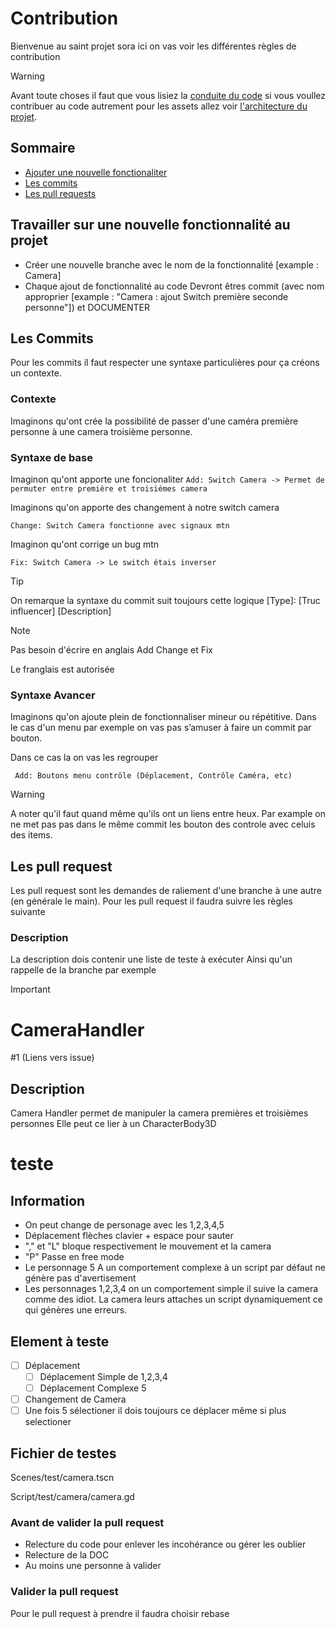 # Contribution
Bienvenue au saint projet sora ici on vas voir les différentes règles de contribution

> [!WARNING]
> Avant toute choses il faut que vous lisiez la         [conduite du code](CODE_OF_CONDUCT.md) si vous voullez contribuer au code autrement pour les assets allez voir [l'architecture du projet](README.md).

## Sommaire
- [Ajouter une nouvelle fonctionaliter](Travailler_sur_une_nouvelle_fonctionnalité_au_projet)
- [Les commits](#Les_commits)
- [Les pull requests](lLes_pull_request)

## Travailler sur une nouvelle fonctionnalité au projet
- Créer une nouvelle branche avec le nom de la fonctionnalité [example : Camera]
- Chaque ajout de fonctionnalité au code Devront êtres commit (avec nom approprier [example : "Camera : ajout Switch première seconde personne"]) et DOCUMENTER

## Les Commits
Pour les commits il faut respecter une syntaxe particulières pour ça créons un contexte.

### Contexte

Imaginons qu'ont crée la possibilité de passer d'une caméra première personne à une camera troisième personne.

### Syntaxe de base
Imaginon qu'ont apporte une foncionaliter
`Add: Switch Camera -> Permet de permuter entre première et troisiémes camera`

Imaginons qu'on apporte des changement à notre switch camera

`Change: Switch Camera fonctionne avec signaux mtn`

Imaginon qu'ont corrige un bug mtn

`Fix: Switch Camera -> Le switch étais inverser`

> [!TIP]
> On remarque la syntaxe du commit suit toujours cette logique
> [Type]: [Truc influencer] [Description]

> [!NOTE]
> Pas besoin d'écrire en anglais Add Change et Fix
> 
> Le franglais est autorisée


### Syntaxe Avancer
Imaginons qu'on ajoute plein de fonctionnaliser mineur ou répétitive. Dans le cas d'un menu par exemple on vas pas s’amuser à faire un commit par bouton. 

Dans ce cas la on vas les regrouper

` Add: Boutons menu contrôle (Déplacement, Contrôle Caméra, etc)`

> [!WARNING]
> A noter qu'il faut quand même qu'ils ont un liens entre heux. Par example on ne met pas pas dans le même commit les bouton des controle avec celuis des items.

## Les pull request
Les pull request sont les demandes de raliement d'une branche à une autre (en générale le main). Pour les pull request il faudra suivre les règles suivante

### Description
La description dois contenir une liste de teste à exécuter Ainsi qu'un rappelle de la branche par exemple

> [!IMPORTANT]
> # CameraHandler
> #1 (Liens vers issue)
> 
> ## Description
> Camera Handler permet de manipuler la camera premières et troisièmes personnes
> Elle peut ce lier à un CharacterBody3D
> 
> # teste
> 
> ## Information
> - On peut change de personage avec les 1,2,3,4,5
> - Déplacement flèches clavier + espace pour sauter
> - "," et "L" bloque respectivement le mouvement et la camera
> - "P" Passe en free mode
> - Le personnage 5 A un comportement complexe à un script par défaut ne génère pas d'avertisement
> - Les personnages 1,2,3,4 on un comportement simple il suive la camera comme des idiot. La camera leurs attaches un script dynamiquement ce qui génères une erreurs.
> 
> ## Element à teste
> - [ ] Déplacement
>     - [ ] Déplacement Simple de 1,2,3,4
>     - [ ] Déplacement Complexe 5
>  -[ ] Changement de Camera
> - [ ] Une fois 5 sélectioner il dois toujours ce déplacer même si plus selectioner
> 
> ## Fichier de testes
> 
> Scenes/test/camera.tscn
> 
> Script/test/camera/camera.gd

### Avant de valider la pull request
- Relecture du code pour enlever les incohérance ou gérer les oublier
- Relecture de la DOC
- Au moins une personne à valider

### Valider la pull request
Pour le pull request à prendre il faudra choisir rebase 
